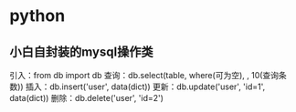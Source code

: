 # python
## 小白自封装的mysql操作类

引入：from db import db
查询：db.select(table, where(可为空), [](查询字段列表), 10(查询条数))
插入：db.insert('user', data(dict))
更新：db.update('user', 'id=1', data(dict))
删除：db.delete('user', 'id=2')
